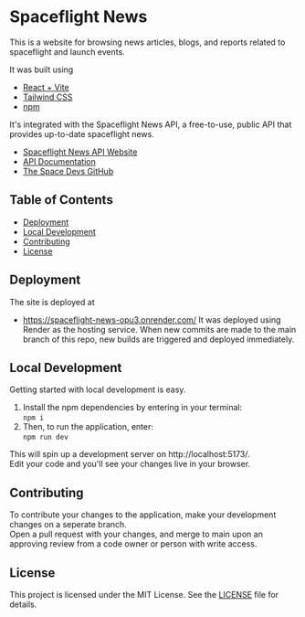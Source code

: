 # Spaceflight News

This is a website for browsing news articles, blogs, and reports related to spaceflight and launch events.  

It was built using
* [React + Vite](https://vitejs.dev/)
* [Tailwind CSS](https://tailwindcss.com/)
* [npm](https://docs.npmjs.com/)

It's integrated with the Spaceflight News API, a free-to-use, public API that provides up-to-date spaceflight news.
* [Spaceflight News API Website](https://spaceflightnewsapi.net/)
* [API Documentation](https://api.spaceflightnewsapi.net/v4/docs/)
* [The Space Devs GitHub](https://github.com/TheSpaceDevs)

## Table of Contents
* [Deployment](#deployment)
* [Local Development](#local-development)
* [Contributing](#contributing)
* [License](#license)

## Deployment
The site is deployed at
* https://spaceflight-news-opu3.onrender.com/ 
It was deployed using Render as the hosting service. When new commits are made to the main branch of this repo, new builds are triggered and deployed immediately.

## Local Development
Getting started with local development is easy.  
1. Install the npm dependencies by entering in your terminal:   
`npm i`  
2. Then, to run the application, enter:  
  `npm run dev`

This will spin up a development server on http://localhost:5173/.  
Edit your code and you'll see your changes live in your browser.

## Contributing
To contribute your changes to the application, make your development changes on a seperate branch.    
Open a pull request with your changes, and merge to main upon an approving review from a code owner or person with write access.

## License
This project is licensed under the MIT License. See the [LICENSE](LISCENSE) file for details. 

